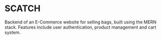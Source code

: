 # SCATCH
Backend of an E-Commerce website for selling bags, built using the MERN stack. Features include user authentication, product management and cart system.
